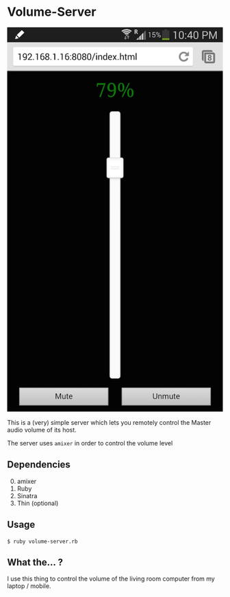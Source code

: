 Volume-Server
=============

![Screenshot](/screenshot.jpg?raw=true "Screenshot")

This is a (very) simple server which lets you remotely control the Master audio
volume of its host.

The server uses ```amixer``` in order to control the volume level

Dependencies
------------

0. amixer
1. Ruby
2. Sinatra
3. Thin (optional)

Usage
-----

```
$ ruby volume-server.rb
```


What the... ?
-------------
I use this thing to control the volume of the living room computer
from my laptop / mobile.
